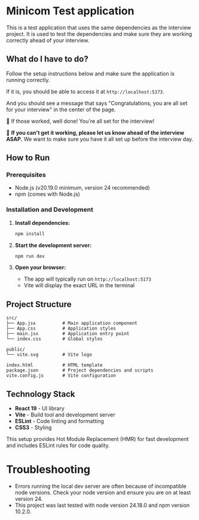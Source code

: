 # Minicom Test application

This is a test application that uses the same dependencies as the interview project. It is used to test the dependencies and make sure they are working correctly ahead of your interview.

## What do I have to do?

Follow the setup instructions below and make sure the application is running correctly.

If it is, you should be able to access it at `http://localhost:5173`.

And you should see a message that says "Congratulations, you are all set for your interview" in the center of the page.

🥳 If those worked, well done! You're all set for the interview!

🤔 **If you can't get it working, please let us know ahead of the interview ASAP.** We want to make sure you have it all set up before the interview day.


## How to Run

### Prerequisites
- Node.js (v20.19.0 minimum, version 24 recommended)
- npm (comes with Node.js)

### Installation and Development

1. **Install dependencies:**
   ```bash
   npm install
   ```

2. **Start the development server:**
   ```bash
   npm run dev
   ```

3. **Open your browser:**
   - The app will typically run on `http://localhost:5173`
   - Vite will display the exact URL in the terminal


## Project Structure

```
src/
├── App.jsx          # Main application component
├── App.css          # Application styles
├── main.jsx         # Application entry point
└── index.css        # Global styles

public/
└── vite.svg         # Vite logo

index.html           # HTML template
package.json         # Project dependencies and scripts
vite.config.js       # Vite configuration
```

## Technology Stack

- **React 19** - UI library
- **Vite** - Build tool and development server
- **ESLint** - Code linting and formatting
- **CSS3** - Styling

This setup provides Hot Module Replacement (HMR) for fast development and includes ESLint rules for code quality.

# Troubleshooting

- Errors running the local dev server are often because of incompatible node versions. Check your node version and ensure you are on at least version 24. 
- This project was last tested with node version 24.18.0 and npm version 10.2.0.